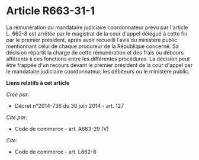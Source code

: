 # Article R663-31-1

La rémunération du mandataire judiciaire coordonnateur prévu par l'article L. 662-8 est arrêtée par le magistrat de la cour
d'appel délégué à cette fin par le premier président, après avoir recueilli l'avis du ministère public mentionnant celui de
chaque procureur de la République concerné. Sa décision répartit la charge de cette rémunération et des frais ou débours
afférents à ces fonctions entre les différentes procédures. La décision peut être frappée d'un recours devant le premier
président de la cour d'appel par le mandataire judiciaire coordonnateur, les débiteurs ou le ministère public.

**Liens relatifs à cet article**

_Créé par_:

  - Décret n°2014-736 du 30 juin 2014 - art. 127

_Cité par_:

  - Code de commerce - art. A663-29 (V)

_Cite_:

  - Code de commerce - art. L662-8
